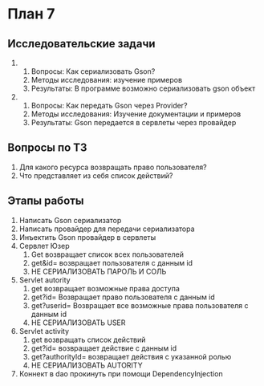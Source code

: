 План 7
==================

Исследовательские задачи
--------------------

1. 
    1. Вопросы: Как сериализовать Gson?
    2. Методы исследования: изучение примеров
    3. Результаты: В программе возможно сериализовать gson объект
    
2. 
    1. Вопросы: Как передать Gson через Provider?
    2. Методы исследования: Изучение документации и примеров
    3. Результаты: Gson передается в сервлеты через провайдер

Вопросы по ТЗ
--------------------

1. Для какого ресурса возвращать право пользователя?
2. Что представляет из себя список действий?

Этапы работы
--------------------
1. Написать Gson сериализатор
2. Написать провайдер для передачи сериализатора
3. Инъектить Gson провайдер в сервлеты 
4. Сервлет Юзер
    1. Get возвращает список всех пользователей 
    2. get&id= возвращает пользователя с данным id
    3. НЕ СЕРИАЛИЗОВАТЬ ПАРОЛЬ И СОЛЬ
5. Servlet autority
    1. get возвращает возможные права доступа
    2. get?id= Возвращает право пользователя с данным id
    3. get?userid= Возвращает все возможные права пользователя с данным id
    4. НЕ СЕРИАЛИЗОВАТЬ USER
6. Servlet activity
    1. get возвращать список действий
    2. get?id= возвращает действие с данным id
    3. get?authorityId= возвращает действия с указанной ролью
    4. НЕ СЕРИАЛИЗОВАТЬ AUTORITY
7. Коннект в dao прокинуть при помощи DependencyInjection
    